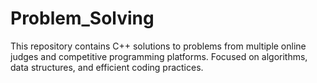 # Problem_Solving
This repository contains C++ solutions to problems from multiple online judges and competitive programming platforms. Focused on algorithms, data structures, and efficient coding practices.
